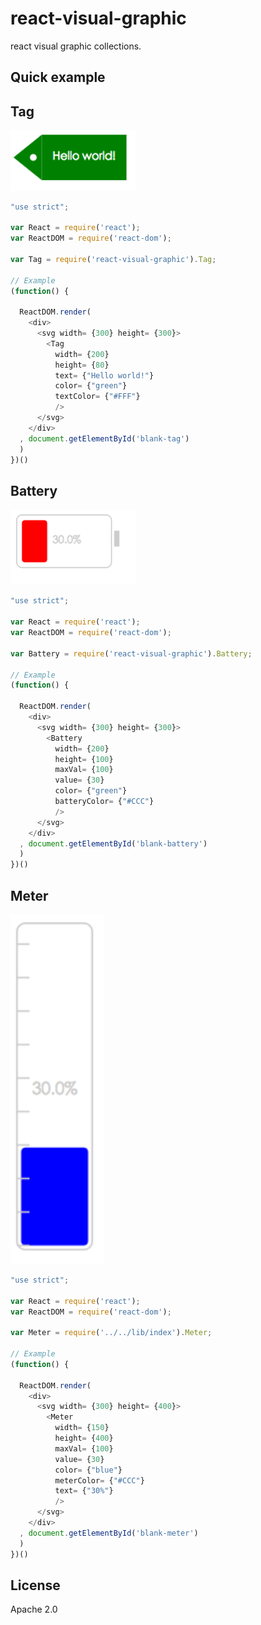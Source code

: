 # react-visual-graphic

react visual graphic collections.

## Quick example

## Tag

<img src="./example/img/tag.png" width= "200"/>

```js
"use strict";

var React = require('react');
var ReactDOM = require('react-dom');

var Tag = require('react-visual-graphic').Tag;

// Example
(function() {

  ReactDOM.render(
    <div>
      <svg width= {300} height= {300}>
        <Tag
          width= {200}
          height= {80}
          text= {"Hello world!"}
          color= {"green"}
          textColor= {"#FFF"}
          />
      </svg>
    </div>
  , document.getElementById('blank-tag')
  )
})()
```

## Battery

<img src="./example/img/battery.png" width= "200"/>

```js
"use strict";

var React = require('react');
var ReactDOM = require('react-dom');

var Battery = require('react-visual-graphic').Battery;

// Example
(function() {

  ReactDOM.render(
    <div>
      <svg width= {300} height= {300}>
        <Battery
          width= {200}
          height= {100}
          maxVal= {100}
          value= {30}
          color= {"green"}
          batteryColor= {"#CCC"}
          />
      </svg>
    </div>
  , document.getElementById('blank-battery')
  )
})()
```

## Meter

<img src="./example/img/meter.png" width= "150"/>

```js
"use strict";

var React = require('react');
var ReactDOM = require('react-dom');

var Meter = require('../../lib/index').Meter;

// Example
(function() {

  ReactDOM.render(
    <div>
      <svg width= {300} height= {400}>
        <Meter
          width= {150}
          height= {400}
          maxVal= {100}
          value= {30}
          color= {"blue"}
          meterColor= {"#CCC"}
          text= {"30%"}
          />
      </svg>
    </div>
  , document.getElementById('blank-meter')
  )
})()

```

## License

Apache 2.0
